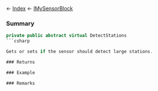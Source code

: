 ← [Index](Api-Index) ← [IMySensorBlock](Sandbox.ModAPI.Ingame.IMySensorBlock)

### Summary

```csharp
private public abstract virtual DetectStations
```csharp

Gets or sets if the sensor should detect large stations.

### Returns

### Example

### Remarks

